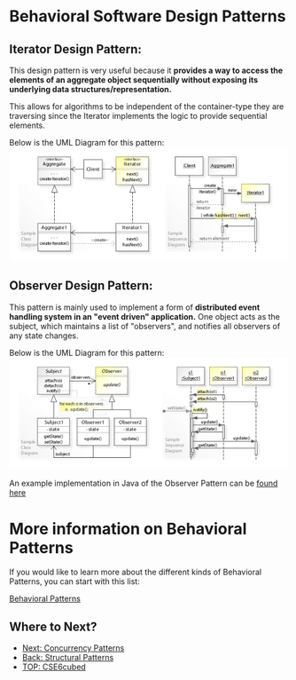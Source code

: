 # Behavioral Software Design Patterns

## Iterator Design Pattern:
This design pattern is very useful because it **provides a way to access the elements of an aggregate object sequentially without exposing its underlying data structures/representation.**

This allows for algorithms to be independent of the container-type they are traversing since the Iterator implements the logic to provide sequential elements.

Below is the UML Diagram for this pattern:
![Iterator Pattern UML Diagram](../FILES/software-design-patterns/Iterator_pattern.jpg)

## Observer Design Pattern:
This pattern is mainly used to implement a form of **distributed event handling system in an "event driven" application.** One object acts as the subject, which maintains a list of "observers", and notifies all observers of any state changes.

Below is the UML Diagram for this pattern:
![Observer Pattern UML Diagram](../FILES/software-design-patterns/Observer_Pattern.jpg)

An example implementation in Java of the Observer Pattern can be [found here](https://en.wikipedia.org/wiki/Observer_pattern#Java)

# More information on Behavioral Patterns
If you would like to learn more about the different kinds of Behavioral Patterns, you can start with this list:

[Behavioral Patterns](https://en.wikipedia.org/wiki/Software_design_pattern#Behavioral_patterns)

## Where to Next?
- [Next: Concurrency Patterns](./7f.%20Concurrency%20Patterns.md)
- [Back: Structural Patterns](./7d.%20Structural%20Patterns.md)
- [TOP: CSE6cubed](../README.md)